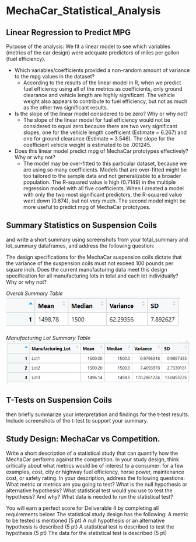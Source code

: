 # MechaCar_Statistical_Analysis

## Linear Regression to Predict MPG

Purpose of the analysis: We fit a linear model to see which variables (metrics of the car design) were adequate predictors of miles per gallon (fuel efficiency). 

- Which variables/coefficients provided a non-random amount of variance to the mpg values in the dataset?
  - According to the results of the linear model in R, when we predict fuel efficiency using all of the metrics as coefficients, only ground clearance and vehicle length are highly significant. The vehicle weight also appears to contribute to fuel efficiency, but not as much as the other two significant results. 
- Is the slope of the linear model considered to be zero? Why or why not?
  - The slope of the linear model for fuel efficiency would not be considered to equal zero because there are two very significant slopes, one for the vehicle length coefficient (Estimate = 6.267) and one for ground clearance (Estimate = 3.546). The slope for the coefficient vehicle weight is estimated to be .001245. 
- Does this linear model predict mpg of MechaCar prototypes effectively? Why or why not?
  - The model may be over-fitted to this particular dataset, because we are using so many coefficients. Models that are over-fitted might be too tailored to the sample data and not generalizable to a broader population. The R-squared value is high (0.7149) in the multiple regression model with all five coefficients. When I created a model with only the two most significant predictors, the R-squared value went down (0.674), but not very much. The second model might be more useful to predict mpg of MechaCar prototypes. 

## Summary Statistics on Suspension Coils

and write a short summary using screenshots from your total_summary and lot_summary dataframes, and address the following question:

The design specifications for the MechaCar suspension coils dictate that the variance of the suspension coils must not exceed 100 pounds per square inch. Does the current manufacturing data meet this design specification for all manufacturing lots in total and each lot individually? Why or why not?

*Overall Summary Table*
![This is an image](https://github.com/saramcel/MechaCar_Statistical_Analysis/blob/fa8efe55a2343b4d5fd3b528238d899d42007acb/Resources/OverallTable.png)

*Manufacturing Lot Summary Table*
![This is an image](https://github.com/saramcel/MechaCar_Statistical_Analysis/blob/fa8efe55a2343b4d5fd3b528238d899d42007acb/Resources/LotsTable.png)

## T-Tests on Suspension Coils

then briefly summarize your interpretation and findings for the t-test results. Include screenshots of the t-test to support your summary.

## Study Design: MechaCar vs Competition.
Write a short description of a statistical study that can quantify how the MechaCar performs against the competition. In your study design, think critically about what metrics would be of interest to a consumer: for a few examples, cost, city or highway fuel efficiency, horse power, maintenance cost, or safety rating.
In your description, address the following questions:
What metric or metrics are you going to test?
What is the null hypothesis or alternative hypothesis?
What statistical test would you use to test the hypothesis? And why?
What data is needed to run the statistical test?

You will earn a perfect score for Deliverable 4 by completing all requirements below:
The statistical study design has the following:
A metric to be tested is mentioned (5 pt)
A null hypothesis or an alternative hypothesis is described (5 pt)
A statistical test is described to test the hypothesis (5 pt)
The data for the statistical test is described (5 pt)

